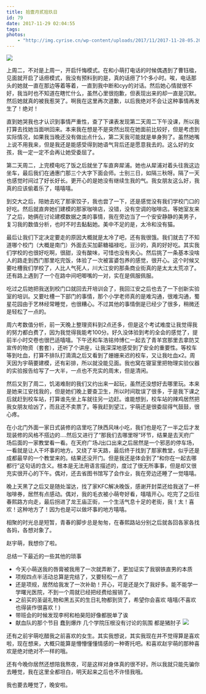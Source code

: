 ```yaml
---
title: 拾壹月贰拾玖日
id: 79
date: 2017-11-29 02:04:55
tags:
photos:
    - "http://img.cyrise.cn/wp-content/uploads/2017/11/2017-11-28-05.20.48-1.jpg"
---
```

![](http://img.cyrise.cn/wp-content/uploads/2017/11/2017-11-28-05.20.48-1.jpg)

上周二，不对是上周一，开启忏悔模式。在和小萌打电话的时候偶遇到了曹钰楹，见面就开启了话痨模式，我没有预料到的是，真的话痨了1个多小时。唉，电话那头的她就一直在那边等着等着，一直到我中断和cyy的对话。然后她心情就很不好，我当时也不知道在瞎忙什么，虽然心里很抱歉，但表现出来的却一直是沉默。然后她就真的被我惹哭了。啊我在这里再次道歉，以后我绝对不会让这种事情再发生了！绝对！

直到她哭我也才认识到事情严重性，查了下课表发现第二天周二下午没课，所以我打算去找她当面哄回来。本来我在想是不是突然出现在她面前比较好，但是考虑到实际情况，如果我当晚还没有做出点什么，第二天我可能就是单身狗了。虽然她嘴上说不用我来，但是我还是能感受得到她语气背后还是愿意我去的。这么好的女孩，我一定一定不会再让她受委屈了。

第二天周二，上完模电吃了饭之后就坐了车直奔犀浦。她也从犀浦对着头往我这边坐车，最后我们在通惠门那三个大字下面会师。士别三日，如隔三秋呀。隔了一天也感觉时间过了好长好长。更开心的是她没有继续生我的气。我女朋友这么好，我真的应该偷着乐了，嘻嘻嘻。

到交大之后，陪她去吃了那家饺子，我也尝了一下，还是感觉没有我们学校门口的好吃。然后就直奔她们建模的那家咖啡店，没错，没有空调的咖啡店。等她室友来了之后，她俩在讨论建模数据之类的事情，我在旁边当了一个安安静静的美男子，复习我的数值分析，也时不时去黏黏她。美中不足的是，太冷和没有猫。

最后让我们下定决定要走的原因大概就是太冷了吧，还有我很饿。我们就去了不知道哪个校门（大概是南门）外面去买加薪糖福禄吃，豆沙的，真的好好吃。其实我们学校的也很好吃啊，很甜，没有酸味，可惜也没有夹心。然后挑了一条基本没啥人的路走到西门那里吃完饭，体验了一次被富婆包养的感觉，很开心。这个时候又要吐槽我们学校了，人比人气死人，川大江安的那条商业街真的是太太太荒凉了。还有路上遇到了一个在路中间吧唧嘴的一对，实在是佩服佩服。

吃过之后她把我送到校门口就回去开培训会了，我回江安之后也去了一下创新实验室的培训。又要吐槽一下部门的事情，那个小学老师真的是难沟通，很难沟通，蜀星花园由于艺林经常睡觉，也很糟心。不过其他的事情倒是已经少了很多，稍微还是轻松了一点的。

周六考数值分析，前一天晚上整理资料到2点还多，但是这个考试难度让我觉得我的努力都白费了，因为我觉得我能考100分。好久没体验到考的全会的感觉了，提前半小时交卷也很巴适嘻嘻。下午还和车浩铭帅博仁一起去了青羊宫那里去拿防艾宣传的物资（套套），还听了个讲座，让我深深地感受到了安全的重要性。等校车等到吐血，打算不排队打滴滴之后又看到了姗姗来迟的校车，又让我吐血x2。周天因为宇萌要建模，还有彩排，所以就没能见面。我也窝在寝室里把物理实验仪器的实验报告给写了一大半，一点也不充实的周末，但是清闲。

然后又到了周二，饥渴难耐的我们又约出来一起玩，虽然还没想好去哪里玩。本来是她来江安找我的，但是她们晚上要查卫生，所以时间耽误了很多，于是我下课之后就赶到校车站，打算谁先坐上车就往另一边赶。谁能想到，校车站的辣鸡居然把我女朋友给凶了，而且还不卖票了。等我赶到望江，宇萌还是很委屈得气鼓鼓，很心疼。

在小北门外面一家日式装修的店里吃了陕西风味小吃，我们也是吃了一半之后才发现装修的风格不搭边的....然后又进行了“那我们去哪里呀”环节，结果是去天府广场后面的一家教堂看一看。在天府广场J出口出来之后居然是一个邪恶的停车场，一看就是让人干坏事的地方。又绕了半天路，最后终于找到了那家教堂，似乎还是成都最早的一个教堂来的。结果还没开门。但是我还是体会到了“和你在一起去哪都行”这句话的含义。根本是无法用语言描述的，度过了很无所事事，但是却又很充实很开心的下午。偶对，还去省图书馆写了会作业，我在旁边还睡了一觉嘻嘻。

晚上天黑了之后又是随处溜达，找了家KFC解决晚饭，感谢开封菜还给我送了一杯咖啡券，居然有点感动。偶对，我的毛衣被小萌夸好看，嘻嘻开心。吃完了之后往春熙路方向走，最后拐进了龙王庙正街，一个生活气息十足的老街，我！太！喜欢！这种地方了！因为也是可以做坏事的地方嘻嘻。

相聚的时光总是短暂，青春的脚步总是匆匆，在春熙路站分别之后就各回各家各找各妈，各想对象了。

赵宇萌，我想你了啦。



总结一下最近的一些其他的琐事

*   今天小萌送我的唇膏被我用了一次就弄断了，更加证实了我钢铁直男的本质
*   项规四点半活动总算是完结了，又要轻松一点了
*   还是项规，居然给我发了一次补助！开心，可是还是欠了我好多。能不能学一学曙光医院，不到一个周就已经把经费给报销了。
*   之前买的圣诞礼物和黑五买的生日礼物都到货了，希望你会喜欢 嘻嘻(不喜欢也得装作很喜欢！)
*   带班会的时候发现李柯和柏昊阳好像都脱单了诶
*   献血队的那个节目 蠢到爆炸 几个学院压根没有讨论的氛围 都是猪肘子
![](http://img.cyrise.cn/wp-content/uploads/2017/11/20171128_205854.jpg)

还有之前宇萌吃醋我之前喜欢的女生。其实我想说，其实我现在并不觉得算是喜欢啦，现在想来，大概只能算是懵懵懂懂情感的一种寄托吧。和喜欢赵宇萌的那种喜欢是绝对绝对不一样的哦。

还有今晚你居然还想陪我熬夜，可是这样对身体真的很不好。所以我就只能先骗你去睡觉，我在这里全都坦白，明天起来之后也不许怪我哦。

我也要去睡觉了，晚安啦。